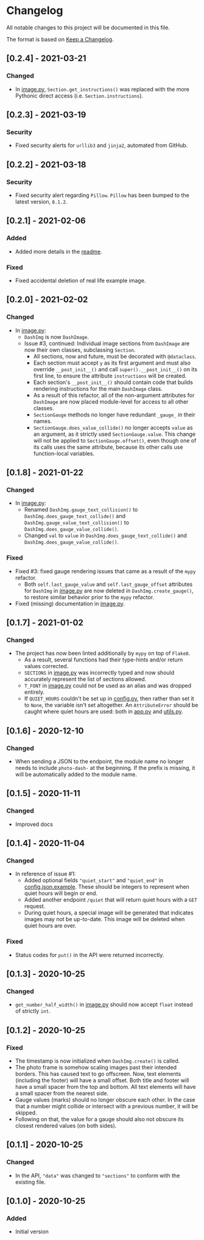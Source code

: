 # Changelog
All notable changes to this project will be documented in this file.

The format is based on [Keep a Changelog](https://keepachangelog.com/en/1.0.0/).

## [0.2.4] - 2021-03-21
### Changed
- In [image.py], `Section.get_instructions()` was replaced with the more Pythonic direct access (i.e. `Section.instructions`).

## [0.2.3] - 2021-03-19
### Security
- Fixed security alerts for `urllib3` and `jinja2`, automated from GitHub.

## [0.2.2] - 2021-03-18
### Security
- Fixed security alert regarding `Pillow`. `Pillow` has been bumped to the latest version, `8.1.2`.

## [0.2.1] - 2021-02-06
### Added
- Added more details in the [readme].

### Fixed
- Fixed accidental deletion of real life example image.

## [0.2.0] - 2021-02-02
### Changed
- In [image.py]:
    - `DashImg` is now `DashImage`.
    - Issue #3, continued: Individual image sections from `DashImage` are now their own classes, subclassing `Section`.
        - All sections, now and future, must be decorated with `@dataclass`.
        - Each section must accept `y` as its first argument and must also override `__post_init__()` and call `super().__post_init__()` on its first line, to ensure the attribute `instructions` will be created.
        - Each section's `__post_init__()` should contain code that builds rendering instructions for the main `DashImage` class.
        - As a result of this refactor, all of the non-argument attributes for `DashImage` are now placed module-level for access to all other classes.
        - `SectionGauge` methods no longer have redundant `_gauge_` in their names.
        - `SectionGauge.does_value_collide()` no longer accepts `value` as an argument, as it strictly used `SectionGauge.value`. This change will not be applied to `SectionGauge.offset()`, even though one of its calls uses the same attribute, because its other calls use function-local variables.

## [0.1.8] - 2021-01-22
### Changed
- In [image.py]:
    - Renamed `DashImg.gauge_text_collision()` to `DashImg.does_gauge_text_collide()` and `DashImg.gauge_value_text_collision()` to `DashImg.does_gauge_value_collide()`.
    - Changed `val` to `value` in `DashImg.does_gauge_text_collide()` and `DashImg.does_gauge_value_collide()`.

### Fixed
- Fixed #3: fixed gauge rendering issues that came as a result of the `mypy` refactor.
    - Both `self.last_gauge_value` and `self.last_gauge_offset` attributes for `DashImg` in [image.py] are now deleted in `DashImg.create_gauge()`, to restore similar behavior prior to the `mypy` refactor.
- Fixed (missing) documentation in [image.py].

## [0.1.7] - 2021-01-02
### Changed
- The project has now been linted additionally by `mypy` on top of `Flake8`.
    - As a result, several functions had their type-hints and/or return values corrected.
    - `SECTIONS` in [image.py] was incorrectly typed and now should accurately represent the list of sections allowed.
    - `T_FONT` in [image.py] could not be used as an alias and was dropped entirely.
    - If `QUIET_HOURS` couldn't be set up in [config.py], then rather than set it to `None`, the variable isn't set altogether. An `AttributeError` should be caught where quiet hours are used: both in [app.py] and [utils.py].

## [0.1.6] - 2020-12-10
### Changed
- When sending a JSON to the endpoint, the module name no longer needs to include `photo-dash-` at the beginning. If the prefix is missing, it will be automatically added to the module name.

## [0.1.5] - 2020-11-11
### Changed
- Improved docs

## [0.1.4] - 2020-11-04
### Changed
- In reference of issue #1:
    - Added optional fields `"quiet_start"` and `"quiet_end"` in [config.json.example](config.json.example). These should be integers to represent when quiet hours will begin or end.
    - Added another endpoint `/quiet` that will return quiet hours with a `GET` request.
    - During quiet hours, a special image will be generated that indicates images may not be up-to-date. This image will be deleted when quiet hours are over.

### Fixed
- Status codes for `put()` in the API were returned incorrectly.

## [0.1.3] - 2020-10-25
### Changed
- `get_number_half_width()` in [image.py] should now accept `float` instead of strictly `int`.

## [0.1.2] - 2020-10-25
### Fixed
- The timestamp is now initialized when `DashImg.create()` is called.
- The photo frame is somehow scaling images past their intended borders. This has caused text to go offscreen. Now, text elements (including the footer) will have a small offset. Both title and footer will have a small spacer from the top and bottom. All text elements will have a small spacer from the nearest side.
- Gauge values (marks) should no longer obscure each other. In the case that a number might collide or intersect with a previous number, it will be skipped.
- Following on that, the value for a gauge should also not obscure its closest rendered values (on both sides).

## [0.1.1] - 2020-10-25
### Changed
- In the API, `"data"` was changed to `"sections"` to conform with the existing file.

## [0.1.0] - 2020-10-25
### Added
- Initial version

[readme]: README.md
[config.py]: photo_dash/config.py
[app.py]: photo_dash/app.py
[image.py]: photo_dash/image.py
[utils.py]: photo_dash/utils.py
